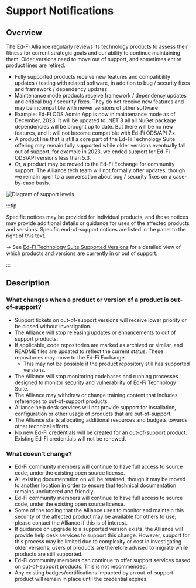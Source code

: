 # Support Notifications

## Overview

The Ed-Fi Alliance regularly reviews its technology products to assess their
fitness for current strategic goals and our ability to continue maintaining
them. Older versions need to move out of support, and sometimes entire product
lines are retired.

* Fully supported products receive new features and compatibility updates /
  testing with related software, in addition to bug / security fixes and
  framework / dependency updates.
* Maintenance mode products receive framework / dependency updates and critical
  bug / security fixes. They do not receive new features and may be incompatible
  with newer versions of other software
* Example: Ed-Fi ODS Admin App is now in maintenance mode as of December, 2023.
  It will be updated to .NET 8 all all NuGet package dependencies will be
  brought up to date. But there will be no new features, and it will not become
  compatible with Ed-Fi ODS/API 7.x.
* A product line that is still a core part of the Ed-Fi Technology Suite offering may
  remain fully supported while older versions eventually fall out of support,
  for example in 2023, we ended support for Ed-Fi ODS/API versions less than
  5.3.
* Or, a product may be moved to the Ed-Fi Exchange for community support. The
  Alliance tech team will not formally offer updates, though we remain open to a
  conversation about bug / security fixes on a case-by-case basis.

![Diagram of support levels](/img/reference/support-notifications.jpg)

:::tip

Specific notices may be provided for individual products, and those notices may
provide additional details or guidance for uses of the affected products and
versions. Specific end-of-support notices are listed in the panel to the right
of this text.

→ See [Ed-Fi Technology Suite Supported Versions](../supported-versions.md) for
a detailed view of which products and versions are currently in or out of
support.

:::

## Description

### What changes when a product or version of a product is out-of-support?

* Support tickets on out-of-support versions will receive lower priority or be
  closed without investigation.
* The Alliance will stop releasing updates or enhancements to out of support
  products.
* If applicable, code repositories are marked as archived or similar, and README
  files are updated to reflect the current status. These repositories may move
  to the Ed-Fi Exchange.
  * This may not be possible if the product repository still has supported
    versions.
* The Alliance will stop monitoring codebases and running processes designed to
  monitor security and vulnerability of Ed-Fi Technology Suite.
* The Alliance may withdraw or change training content that includes references
  to out-of-support products.
* Alliance help desk services will not provide support for installation,
  configuration or other usage of products that are out-of-support.
* The Alliance starts allocating additional resources and budgets towards other
  technical efforts.
* No new Ed-Fi credentials will be created for an out-of-support product.
  Existing Ed-Fi credentials will not be renewed.

### What doesn't change?

* Ed-Fi community members will continue to have full access to source code,
  under the existing open source license.
* All existing documentation on will be retained, though it may be moved to
  another location in order to ensure that technical documentation remains
  uncluttered and friendly.
* Ed-Fi community members will continue to have full access to source code,
  under the existing open source license.
* Some of the tooling that the Alliance uses to monitor and maintain this
  security of the affected product may be available for others to use; please
  contact the  Alliance if this is of interest.
* If guidance on upgrade to a supported version exists, the Alliance will
  provide help desk services to support this change. However, support for this
  process may be limited due to complexity or cost in investigating older
  versions; users of products are therefore advised to migrate while products
  are still supported.
* Ed-Fi community members can continue to offer support services based on
  out-of-support products. This is not recommended.
* Any existing badges/certifications impacted by an out-of-support product will
  remain in place until the credential expires.
